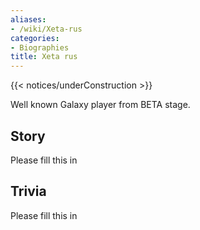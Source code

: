 ```yaml
---
aliases:
- /wiki/Xeta-rus
categories:
- Biographies
title: Xeta rus
---  
```


{{< notices/underConstruction >}} 

Well known Galaxy player from BETA stage.

## Story

Please fill this in

## Trivia

Please fill this in